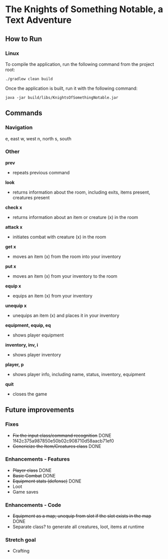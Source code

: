 # The Knights of Something Notable, a Text Adventure

## How to Run

### Linux

To compile the application, run the following command from the project root:

```
./gradlew clean build
```


Once the application is built, run it with the following command:

```
java -jar build/libs/KnightsOfSomethingNotable.jar
```


## Commands

### Navigation
e, east
w, west
n, north
s, south

### Other

__prev__
* repeats previous command

__look__
* returns information about the room, including exits, items present, creatures present

__check x__
* returns information about an item or creature (x) in the room

__attack x__
* initiates combat with creature (x) in the room

__get x__
* moves an item (x) from the room into your inventory

__put x__
* moves an item (x) from your inventory to the room

__equip x__
* equips an item (x) from your inventory

__unequip x__
* unequips an item (x) and places it in your inventory

__equipment, equip, eq__
* shows player equipment

__inventory, inv, i__
* shows player inventory

__player, p__
* shows player info, including name, status, inventory, equipment

__quit__
* closes the game



## Future improvements

### Fixes

* ~~Fix the input class/command recognition~~ DONE 1f42c375a987850e50b02c908710d58aacb71ef0
* ~~Genericize the Item/Creatures class~~ DONE

### Enhancements - Features

* ~~Player class~~ DONE
* ~~Basic Combat~~ DONE
* ~~Equipment stats (defense)~~ DONE
* Loot
* Game saves

### Enhancements - Code

* ~~Equipment as a map; unequip from slot if the slot exists in the map~~ DONE
* Separate class? to generate all creatures, loot, items at runtime

### Stretch goal

* Crafting
